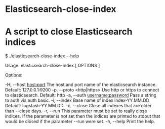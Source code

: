 Elasticsearch-close-index
=========================

A script to close Elasticsearch indices
========================

$ ./elasticsearch-close-index --help

Usage: elasticsearch-close-index [ OPTIONS ]

Options:

-H, --host <host:port>
    The host and port name of the elasticsearch instance.
    Default: 127.0.0.1:9200
-p, --proto <http|https>
    Use http or https to connect to elasticsearch.
    Default: http
-a, --auth <username:password>
    Pass a string to auth via auth basic.
-i, --index <index> Base name of index index-YY.MM.DD
    Default: logstash-YY.MM.DD.
-c, --close <days>
    Close all indexes that are older than --close days.
-r, --run
    This parameter must be set to really close indices.
    If the parameter is not set then the indices are printed to
    stdout that would be closed if the parameter --run were set.
-h, --help
    Print the help.
